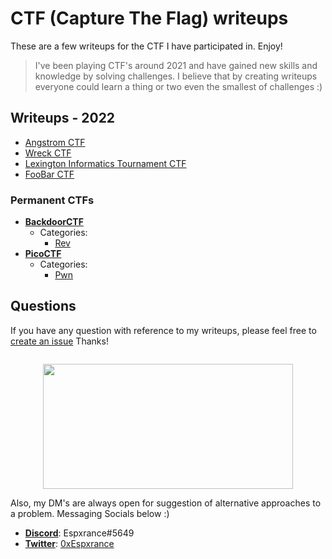 # CTF (Capture The Flag) writeups

These are a few writeups for the CTF I have participated in. Enjoy!
>I've been playing CTF's around 2021 and have gained new skills and knowledge by solving challenges. I believe that by creating writeups everyone could learn a thing or two even the smallest of challenges :)</br>

## Writeups - 2022
- [Angstrom CTF](angstrom%202022)
- [Wreck CTF](WRECKCTF%202022/pwn)
- [Lexington Informatics Tournament CTF](Lexington%20Informatics%20Tournament%20CTF%202022)
- [FooBar CTF](FooBar%20CTF%202022/)
### Permanent CTFs
- **[BackdoorCTF](https://backdoor.sdslabs.co/)**
  * Categories:
    + [Rev](/BackdoorCTF/Reverse%20engineering)
- **[PicoCTF](https://picoctf.org/)**
  * Categories:
    + [Pwn](/picoctf/pwn)
    
## Questions

If you have any question with reference to my writeups, please feel free to [create an issue](https://github.com/0xEspxrance/CTF-Writeups/issues) Thanks!</br>

<hr style="margin:10px; width:0; height:0;">

<p align="center">
<img src="https://user-images.githubusercontent.com/78451563/194716815-5265b5c5-36de-4eac-843c-00df18b5690f.gif" width="400" height="200"/>
</p>

Also, my DM's are always open for suggestion of alternative approaches to a problem. Messaging Socials below :)

- **[Discord](https://discord.com/)**: Espxrance#5649</br>
- **[Twitter](https://twitter.com/)**: [0xEspxrance](https://twitter.com/0xespxrance)
